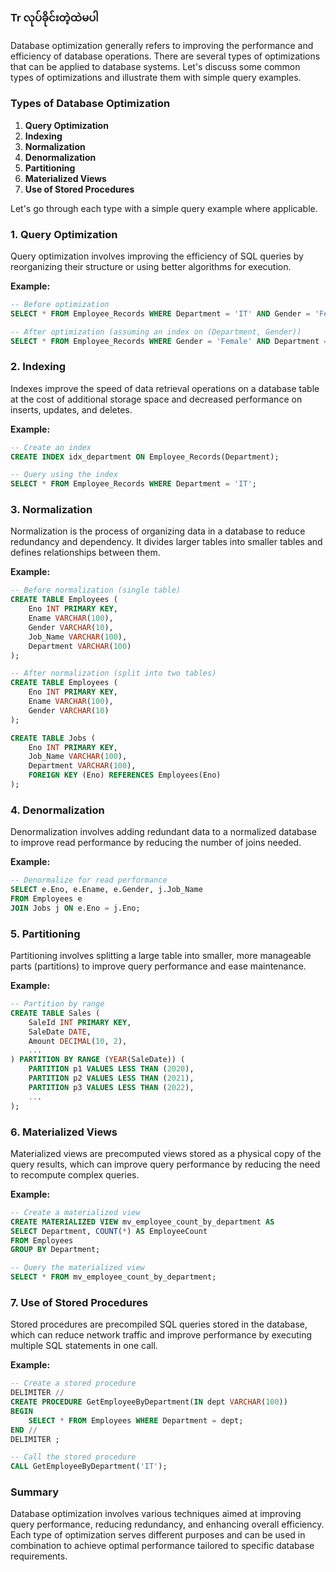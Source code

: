 ### Tr လုပ်ခိုင်းတဲ့ထဲမပါ

Database optimization generally refers to improving the performance and efficiency of database operations. There are several types of optimizations that can be applied to database systems. Let's discuss some common types of optimizations and illustrate them with simple query examples.

### Types of Database Optimization

1. **Query Optimization**
2. **Indexing**
3. **Normalization**
4. **Denormalization**
5. **Partitioning**
6. **Materialized Views**
7. **Use of Stored Procedures**

Let's go through each type with a simple query example where applicable.

### 1. Query Optimization

Query optimization involves improving the efficiency of SQL queries by reorganizing their structure or using better algorithms for execution.

**Example:**
```sql
-- Before optimization
SELECT * FROM Employee_Records WHERE Department = 'IT' AND Gender = 'Female';

-- After optimization (assuming an index on (Department, Gender))
SELECT * FROM Employee_Records WHERE Gender = 'Female' AND Department = 'IT';
```

### 2. Indexing

Indexes improve the speed of data retrieval operations on a database table at the cost of additional storage space and decreased performance on inserts, updates, and deletes.

**Example:**
```sql
-- Create an index
CREATE INDEX idx_department ON Employee_Records(Department);

-- Query using the index
SELECT * FROM Employee_Records WHERE Department = 'IT';
```

### 3. Normalization

Normalization is the process of organizing data in a database to reduce redundancy and dependency. It divides larger tables into smaller tables and defines relationships between them.

**Example:**
```sql
-- Before normalization (single table)
CREATE TABLE Employees (
    Eno INT PRIMARY KEY,
    Ename VARCHAR(100),
    Gender VARCHAR(10),
    Job_Name VARCHAR(100),
    Department VARCHAR(100)
);

-- After normalization (split into two tables)
CREATE TABLE Employees (
    Eno INT PRIMARY KEY,
    Ename VARCHAR(100),
    Gender VARCHAR(10)
);

CREATE TABLE Jobs (
    Eno INT PRIMARY KEY,
    Job_Name VARCHAR(100),
    Department VARCHAR(100),
    FOREIGN KEY (Eno) REFERENCES Employees(Eno)
);
```

### 4. Denormalization

Denormalization involves adding redundant data to a normalized database to improve read performance by reducing the number of joins needed.

**Example:**
```sql
-- Denormalize for read performance
SELECT e.Eno, e.Ename, e.Gender, j.Job_Name
FROM Employees e
JOIN Jobs j ON e.Eno = j.Eno;
```

### 5. Partitioning

Partitioning involves splitting a large table into smaller, more manageable parts (partitions) to improve query performance and ease maintenance.

**Example:**
```sql
-- Partition by range
CREATE TABLE Sales (
    SaleId INT PRIMARY KEY,
    SaleDate DATE,
    Amount DECIMAL(10, 2),
    ...
) PARTITION BY RANGE (YEAR(SaleDate)) (
    PARTITION p1 VALUES LESS THAN (2020),
    PARTITION p2 VALUES LESS THAN (2021),
    PARTITION p3 VALUES LESS THAN (2022),
    ...
);
```

### 6. Materialized Views

Materialized views are precomputed views stored as a physical copy of the query results, which can improve query performance by reducing the need to recompute complex queries.

**Example:**
```sql
-- Create a materialized view
CREATE MATERIALIZED VIEW mv_employee_count_by_department AS
SELECT Department, COUNT(*) AS EmployeeCount
FROM Employees
GROUP BY Department;

-- Query the materialized view
SELECT * FROM mv_employee_count_by_department;
```

### 7. Use of Stored Procedures

Stored procedures are precompiled SQL queries stored in the database, which can reduce network traffic and improve performance by executing multiple SQL statements in one call.

**Example:**
```sql
-- Create a stored procedure
DELIMITER //
CREATE PROCEDURE GetEmployeeByDepartment(IN dept VARCHAR(100))
BEGIN
    SELECT * FROM Employees WHERE Department = dept;
END //
DELIMITER ;

-- Call the stored procedure
CALL GetEmployeeByDepartment('IT');
```

### Summary

Database optimization involves various techniques aimed at improving query performance, reducing redundancy, and enhancing overall efficiency. Each type of optimization serves different purposes and can be used in combination to achieve optimal performance tailored to specific database requirements.
